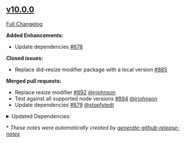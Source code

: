 ## [v10.0.0](https://github.com/ilios/ember-simple-charts/tree/v10.0.0)

[Full Changelog](https://github.com/ilios/ember-simple-charts/compare/v9.0.3...v10.0.0)



**Added Enhancements:**

- Update dependencies [\#878](https://github.com/ilios/ember-simple-charts/issues/878)

**Closed issues:**

- Replace did-resize modifier package with a local version [\#885](https://github.com/ilios/ember-simple-charts/issues/885)

**Merged pull requests:**

- Replace resize modifier [\#892](https://github.com/ilios/ember-simple-charts/pull/892) [@jrjohnson](https://github.com/jrjohnson)
- Test against all supported node versions [\#894](https://github.com/ilios/ember-simple-charts/pull/894) [@jrjohnson](https://github.com/jrjohnson)
- Update dependencies [\#879](https://github.com/ilios/ember-simple-charts/pull/879) [@stopfstedt](https://github.com/stopfstedt)

<details>
<summary>Updated Dependencies:</summary>

- Bump @embroider/test-setup from 1.3.0 to 1.4.0 [\#897](https://github.com/ilios/ember-simple-charts/pull/897)
- Bump @embroider/util from 1.3.0 to 1.4.0 [\#896](https://github.com/ilios/ember-simple-charts/pull/896)
- Bump ember-data from 4.1.0 to 4.2.0 in /docs [\#891](https://github.com/ilios/ember-simple-charts/pull/891)
- Update Transitive Dependencies [\#887](https://github.com/ilios/ember-simple-charts/pull/887)
- Update Transitive Dependencies [\#876](https://github.com/ilios/ember-simple-charts/pull/876)
- Update Transitive Dependencies [\#874](https://github.com/ilios/ember-simple-charts/pull/874)
- Update Transitive Dependencies [\#873](https://github.com/ilios/ember-simple-charts/pull/873)

</details>

\* *These notes were automatically created by [generate-github-release-notes](https://github.com/jrjohnson/generate-github-release-notes)*
